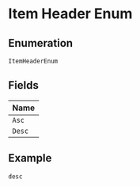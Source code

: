 
# Item Header Enum

## Enumeration

`ItemHeaderEnum`

## Fields

| Name |
|  --- |
| `Asc` |
| `Desc` |

## Example

```
desc
```

